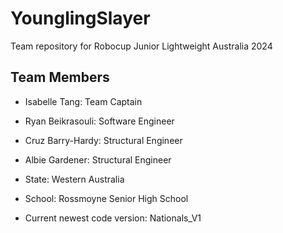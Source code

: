 # YounglingSlayer
Team repository for Robocup Junior Lightweight Australia 2024

## Team Members
- Isabelle Tang: Team Captain
- Ryan Beikrasouli: Software Engineer
- Cruz Barry-Hardy: Structural Engineer
- Albie Gardener: Structural Engineer

- State: Western Australia
- School: Rossmoyne Senior High School

- Current newest code version: Nationals_V1